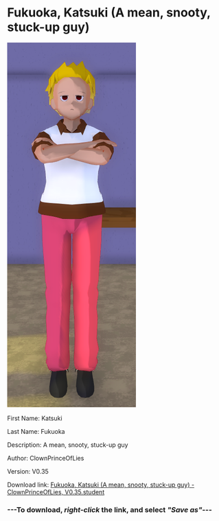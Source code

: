 # Fukuoka, Katsuki (A mean, snooty, stuck-up guy)

<img src = "https://raw.githubusercontent.com/Arbiter1223/Daigaku-Gurashi-Custom-Students/master/Students/Files/Fukuoka%2C%20Katsuki%20(A%20mean%2C%20snooty%2C%20stuck-up%20guy).png">

First Name: Katsuki

Last Name: Fukuoka

Description: A mean, snooty, stuck-up guy

Author: ClownPrinceOfLies

Version: V0.35

Download link: <a href="https://raw.githubusercontent.com/Arbiter1223/Daigaku-Gurashi-Custom-Students/master/Students/Files/Fukuoka%2C%20Katsuki%20(A%20mean%2C%20snooty%2C%20stuck-up%20guy)%20-%20ClownPrinceOfLies%2C%20V0.35.student">Fukuoka, Katsuki (A mean, snooty, stuck-up guy) - ClownPrinceOfLies, V0.35.student</a>

### ---**To download, _right-click_ the link, and select _"Save as"_**---
